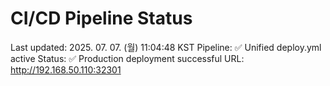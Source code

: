 # CI/CD Pipeline Status

Last updated: 2025. 07. 07. (월) 11:04:48 KST
Pipeline: ✅ Unified deploy.yml active
Status: ✅ Production deployment successful
URL: http://192.168.50.110:32301
